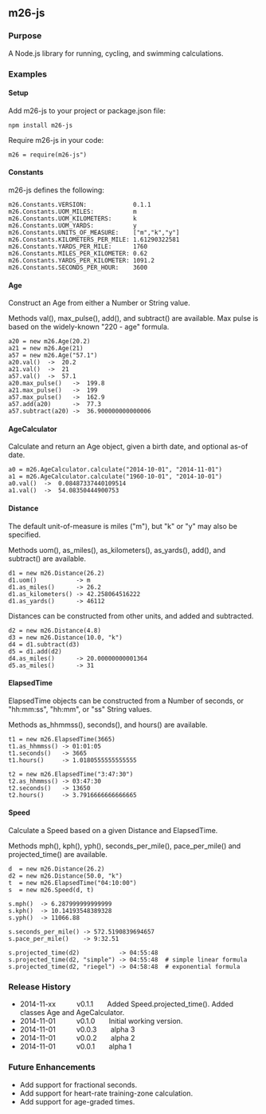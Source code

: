 ## m26-js

### Purpose

A Node.js library for running, cycling, and swimming calculations.


### Examples

#### Setup

Add m26-js to your project or package.json file:
```
npm install m26-js
```

Require m26-js in your code:
```
m26 = require(m26-js")
```

#### Constants

m26-js defines the following:
```
m26.Constants.VERSION:             0.1.1
m26.Constants.UOM_MILES:           m
m26.Constants.UOM_KILOMETERS:      k
m26.Constants.UOM_YARDS:           y
m26.Constants.UNITS_OF_MEASURE:    ["m","k","y"]
m26.Constants.KILOMETERS_PER_MILE: 1.61290322581
m26.Constants.YARDS_PER_MILE:      1760
m26.Constants.MILES_PER_KILOMETER: 0.62
m26.Constants.YARDS_PER_KILOMETER: 1091.2
m26.Constants.SECONDS_PER_HOUR:    3600
```

#### Age

Construct an Age from either a Number or String value.

Methods val(), max_pulse(), add(), and subtract() are available.
Max pulse is based on the widely-known "220 - age" formula.
```
a20 = new m26.Age(20.2)
a21 = new m26.Age(21)
a57 = new m26.Age("57.1")
a20.val()  ->  20.2
a21.val()  ->  21
a57.val()  ->  57.1
a20.max_pulse()   ->  199.8
a21.max_pulse()   ->  199
a57.max_pulse()   ->  162.9
a57.add(a20)      ->  77.3
a57.subtract(a20) ->  36.900000000000006
```

#### AgeCalculator

Calculate and return an Age object, given a birth date, and optional as-of date.

```
a0 = m26.AgeCalculator.calculate("2014-10-01", "2014-11-01")
a1 = m26.AgeCalculator.calculate("1960-10-01", "2014-10-01")
a0.val()  ->  0.08487337440109514
a1.val()  ->  54.08350444900753
```

#### Distance

The default unit-of-measure is miles ("m"), but "k" or "y" may also be specified.

Methods uom(), as_miles(), as_kilometers(), as_yards(), add(), and subtract() are available.
```
d1 = new m26.Distance(26.2)
d1.uom()           -> m
d1.as_miles()      -> 26.2
d1.as_kilometers() -> 42.258064516222
d1.as_yards()      -> 46112
```

Distances can be constructed from other units, and added and subtracted.
```
d2 = new m26.Distance(4.8)
d3 = new m26.Distance(10.0, "k")
d4 = d1.subtract(d3)
d5 = d1.add(d2)
d4.as_miles()      -> 20.00000000001364
d5.as_miles()      -> 31
```
#### ElapsedTime

ElapsedTime objects can be constructed from a Number of seconds, or "hh:mm:ss", "hh:mm", or "ss" String values.

Methods as_hhmmss(), seconds(), and hours() are available.
```
t1 = new m26.ElapsedTime(3665)
t1.as_hhmmss() -> 01:01:05
t1.seconds()   -> 3665
t1.hours()     -> 1.0180555555555555

t2 = new m26.ElapsedTime("3:47:30")
t2.as_hhmmss() -> 03:47:30
t2.seconds()   -> 13650
t2.hours()     -> 3.7916666666666665
```

#### Speed

Calculate a Speed based on a given Distance and ElapsedTime.

Methods mph(), kph(), yph(), seconds_per_mile(), pace_per_mile() and projected_time() are available.
```
d  = new m26.Distance(26.2)
d2 = new m26.Distance(50.0, "k")
t  = new m26.ElapsedTime("04:10:00")
s  = new m26.Speed(d, t)

s.mph()  -> 6.287999999999999
s.kph()  -> 10.14193548389328
s.yph()  -> 11066.88

s.seconds_per_mile() -> 572.5190839694657
s.pace_per_mile()    -> 9:32.51

s.projected_time(d2)           -> 04:55:48
s.projected_time(d2, "simple") -> 04:55:48  # simple linear formula
s.projected_time(d2, "riegel") -> 04:58:48  # exponential formula
```


### Release History

* 2014-11-xx   v0.1.1  Added Speed.projected_time(). Added classes Age and AgeCalculator.
* 2014-11-01   v0.1.0  Initial working version.
* 2014-11-01   v0.0.3  alpha 3
* 2014-11-01   v0.0.2  alpha 2
* 2014-11-01   v0.0.1  alpha 1


### Future Enhancements

* Add support for fractional seconds.
* Add support for heart-rate training-zone calculation.
* Add support for age-graded times.
